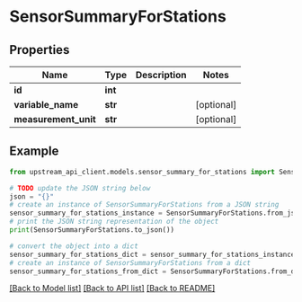 # SensorSummaryForStations


## Properties

Name | Type | Description | Notes
------------ | ------------- | ------------- | -------------
**id** | **int** |  | 
**variable_name** | **str** |  | [optional] 
**measurement_unit** | **str** |  | [optional] 

## Example

```python
from upstream_api_client.models.sensor_summary_for_stations import SensorSummaryForStations

# TODO update the JSON string below
json = "{}"
# create an instance of SensorSummaryForStations from a JSON string
sensor_summary_for_stations_instance = SensorSummaryForStations.from_json(json)
# print the JSON string representation of the object
print(SensorSummaryForStations.to_json())

# convert the object into a dict
sensor_summary_for_stations_dict = sensor_summary_for_stations_instance.to_dict()
# create an instance of SensorSummaryForStations from a dict
sensor_summary_for_stations_from_dict = SensorSummaryForStations.from_dict(sensor_summary_for_stations_dict)
```
[[Back to Model list]](../README.md#documentation-for-models) [[Back to API list]](../README.md#documentation-for-api-endpoints) [[Back to README]](../README.md)


